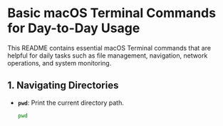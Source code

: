 # Basic macOS Terminal Commands for Day-to-Day Usage

This README contains essential macOS Terminal commands that are helpful for daily tasks such as file management, navigation, network operations, and system monitoring.

## 1. Navigating Directories

- **`pwd`**: Print the current directory path.
  ```bash
  pwd
